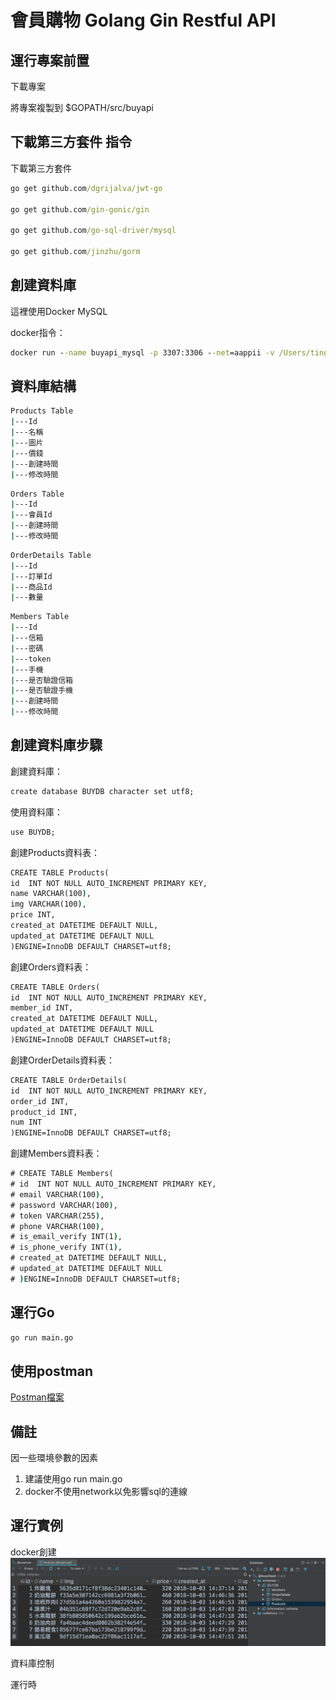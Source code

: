 # 會員購物 Golang Gin Restful API



## 運行專案前置

下載專案

將專案複製到 $GOPATH/src/buyapi


## 下載第三方套件 指令

下載第三方套件

```cmd
go get github.com/dgrijalva/jwt-go

go get github.com/gin-gonic/gin

go get github.com/go-sql-driver/mysql

go get github.com/jinzhu/gorm
```

## 創建資料庫

這裡使用Docker MySQL

docker指令：

```cmd
docker run --name buyapi_mysql -p 3307:3306 --net=aappii -v /Users/tingk/DockerProject/buyapi-mysql/mysql-data:/var/lib/mysql -v /Users/tingk/DockerProject/buyapi-mysql/mysql-config:/etc/mysql/conf.d -e MYSQL_ROOT_PASSWORD=12345600 -d mysql:8.0.12 --character-set-server=utf8 --collation-server=utf8_unicode_ci --init-connect='SET NAMES UTF8;'
```

## 資料庫結構

```cmd
Products Table
|---Id
|---名稱 
|---圖片 
|---價錢
|---創建時間
|---修改時間
```

```cmd
Orders Table
|---Id 
|---會員Id 
|---創建時間
|---修改時間
```

```cmd
OrderDetails Table
|---Id
|---訂單Id
|---商品Id
|---數量
```

```cmd
Members Table
|---Id
|---信箱
|---密碼
|---token
|---手機
|---是否驗證信箱
|---是否驗證手機
|---創建時間
|---修改時間
```


## 創建資料庫步驟

創建資料庫：
```cmd
create database BUYDB character set utf8;
```

使用資料庫：
```cmd
use BUYDB;
```

創建Products資料表：
```cmd
CREATE TABLE Products(
id  INT NOT NULL AUTO_INCREMENT PRIMARY KEY,
name VARCHAR(100),
img VARCHAR(100),
price INT,
created_at DATETIME DEFAULT NULL,
updated_at DATETIME DEFAULT NULL
)ENGINE=InnoDB DEFAULT CHARSET=utf8;
```


創建Orders資料表：
```cmd
CREATE TABLE Orders(
id  INT NOT NULL AUTO_INCREMENT PRIMARY KEY,
member_id INT,
created_at DATETIME DEFAULT NULL,
updated_at DATETIME DEFAULT NULL
)ENGINE=InnoDB DEFAULT CHARSET=utf8;
```


創建OrderDetails資料表：
```cmd
CREATE TABLE OrderDetails(
id  INT NOT NULL AUTO_INCREMENT PRIMARY KEY,
order_id INT,
product_id INT,
num INT
)ENGINE=InnoDB DEFAULT CHARSET=utf8;
```

創建Members資料表：
```cmd
# CREATE TABLE Members(
# id  INT NOT NULL AUTO_INCREMENT PRIMARY KEY,
# email VARCHAR(100),
# password VARCHAR(100),
# token VARCHAR(255),
# phone VARCHAR(100),
# is_email_verify INT(1),
# is_phone_verify INT(1),
# created_at DATETIME DEFAULT NULL,
# updated_at DATETIME DEFAULT NULL
# )ENGINE=InnoDB DEFAULT CHARSET=utf8;
```




## 運行Go

```cmd
go run main.go
```

## 使用postman
[Postman檔案](https://git-scm.com/docs/git-commit)

## 備註

因一些環境參數的因素

1. 建議使用go run main.go</br>
2. docker不使用network以免影響sql的連線






## 運行實例

docker創建
![alt tag](https://github.com/teggkitchen/buyapi/blob/master/temp/1.png)


資料庫控制


運行時



